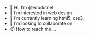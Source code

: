 - 👋 Hi, I’m @edodotnet
- 👀 I’m interested in web design
- 🌱 I’m currently learning html5, css3, 
- 💞️ I’m looking to collaborate on 
- 📫 How to reach me ...

<!---
edodotnet/edodotnet is a ✨ special ✨ repository because its `README.md` (this file) appears on your GitHub profile.
You can click the Preview link to take a look at your changes.
--->
